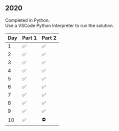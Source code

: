 ## 2020

Completed in Python.
<br>
Use a VSCode Python Interpreter to run the solution.

| Day         | Part 1      | Part 2         |
| ----------- | ----------- | -------------- |
| 1           | :white_check_mark:    | :white_check_mark:       |
| 2           | :white_check_mark:    | :white_check_mark:       |
| 3           | :white_check_mark:    | :white_check_mark:       |
| 4           | :white_check_mark:    | :white_check_mark:       |
| 5           | :white_check_mark:    | :white_check_mark:       |
| 6           | :white_check_mark:    | :white_check_mark:       |
| 7           | :white_check_mark:    | :white_check_mark:       |
| 8           | :white_check_mark:    | :white_check_mark:       |
| 9           | :white_check_mark:    | :white_check_mark:       |
| 10          | :white_check_mark:    | :no_entry:       |